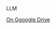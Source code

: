 LLM

[On Ggoogle Drive](https://colab.research.google.com/drive/1maRAbGEb0CTOLYZCvoVP5qO1JxZFo-wS#scrollTo=749a8cb2)

